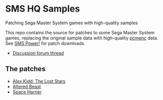 # SMS HQ Samples
Patching Sega Master System games with high-quality samples

This repo contains the source for patches to some Sega Master System games, replacing the original sample data with high-quality [pcmenc](https://github.com/maxim-zhao/pcmenc) data. See [SMS Power!](http://www.smspower.org) for patch downloads. 

* [Discussion forum thread](https://www.smspower.org/forums/17122-ArcadeVoicesPatches)

The patches
-----------
* [Alex Kidd: The Lost Stars](https://www.smspower.org/Hacks/AlexKiddTheLostStars-SMS-ArcadeVoices-Mod)
* [Altered Beast](https://www.smspower.org/Hacks/AlteredBeast-SMS-ArcadeVoices-Mod)
* [Space Harrier](https://www.smspower.org/Hacks/SpaceHarrier-SMS-ArcadeVoices-Mod)
